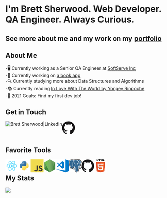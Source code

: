 # I'm Brett Sherwood. Web Developer. QA Engineer. Always Curious.

## See more about me and my work on my [portfolio](https://brettsherwood.dev/)

## About Me

-🖥 Currently working as a Senior QA Engineer at [SoftServe Inc](https://www.softserveinc.com/en-us)<br/>
-🔭 Currently working on [a book app](https://github.com/bsherwood9/knjiga-fe)<br/>
-🔍 Currently studying more about Data Structures and Algorithms<br/>
-📚 Currently reading [In Love With The World by Yongey Rinpoche](https://www.amazon.com/Love-World-Journey-Through-Bardos/dp/0525512535)<br/>
-🥅 2021 Goals: Find my first dev job!<br/>

<h2>Get in Touch</h2>

[<img align="left" alt="Brett Sherwood|LinkedIn" height="40px" src="https://cdn.jsdelivr.net/npm/simple-icons@v3/icons/linkedin.svg" />](https://www.linkedin.com/in/brett-sherwood/)
[<img align="left" alt="GitHub" height="40px" src="https://raw.githubusercontent.com/github/explore/78df643247d429f6cc873026c0622819ad797942/topics/github/github.png" />](https://github.com/bsherwood9)
<br/>

<br/>
<h2>Favorite Tools</h2>

<img align="left" alt="Python" height="40px" src="https://raw.githubusercontent.com/github/explore/80688e429a7d4ef2fca1e82350fe8e3517d3494d/topics/react/react.png" />
<img align="left" alt="Python" height="40px" src="https://raw.githubusercontent.com/github/explore/80688e429a7d4ef2fca1e82350fe8e3517d3494d/topics/python/python.png" />
<img align="left" alt="Python" height="40px" src="https://raw.githubusercontent.com/github/explore/80688e429a7d4ef2fca1e82350fe8e3517d3494d/topics/javascript/javascript.png" />
<img align="left" alt="Python" height="40px" src="https://raw.githubusercontent.com/github/explore/80688e429a7d4ef2fca1e82350fe8e3517d3494d/topics/nodejs/nodejs.png" />
<img align="left" alt="Visual Studio Code" height="40px" src="https://raw.githubusercontent.com/github/explore/80688e429a7d4ef2fca1e82350fe8e3517d3494d/topics/visual-studio-code/visual-studio-code.png" />
<img align="left" alt="PostgreSQL" height="40px" src="https://raw.githubusercontent.com/github/explore/80688e429a7d4ef2fca1e82350fe8e3517d3494d/topics/postgresql/postgresql.png" />
<img align="left" alt="GitHub" height="40px" src="https://raw.githubusercontent.com/github/explore/78df643247d429f6cc873026c0622819ad797942/topics/github/github.png" />
<img align="left" alt="HTML5" height="40px" src="https://raw.githubusercontent.com/github/explore/80688e429a7d4ef2fca1e82350fe8e3517d3494d/topics/html/html.png" />
<br/>

<h2>My Stats</h2>



<img align="left" src="https://github-readme-stats.vercel.app/api/top-langs/?username=bsherwood9&layout=compact&hide=jupyter%20notebook" />
